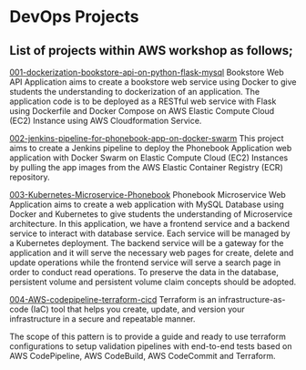 # DevOps Projects

## List of projects within AWS workshop as follows;

[001-dockerization-bookstore-api-on-python-flask-mysql](001-dockerization-bookstore-api-on-python-flask-mysql/README.md)
Bookstore Web API Application aims to create a bookstore web service using Docker to give students the understanding to dockerization of an application. The application code is to be deployed as a RESTful web service with Flask using Dockerfile and Docker Compose on AWS Elastic Compute Cloud (EC2) Instance using AWS Cloudformation Service.

[002-jenkins-pipeline-for-phonebook-app-on-docker-swarm](002-jenkins-pipeline-for-phonebook-app-on-docker-swarm/README.md)
This project aims to create a Jenkins pipeline to deploy the Phonebook Application web application with Docker Swarm on Elastic Compute Cloud (EC2) Instances by pulling the app images from the AWS Elastic Container Registry (ECR) repository.

[003-Kubernetes-Microservice-Phonebook](003-Kubernetes-Microservice-Phonebook/README.md)
Phonebook Microservice Web Application aims to create a web application with MySQL Database using Docker and Kubernetes to give students the understanding of Microservice architecture. In this application, we have a frontend service and a backend service to interact with database service. Each service will be managed by a Kubernetes deployment. The backend service will be a gateway for the application and it will serve the necessary web pages for create, delete and update operations while the frontend service will serve a search page in order to conduct read operations. To preserve the data in the database, persistent volume and persistent volume claim concepts should be adopted.

[004-AWS-codepipeline-terraform-cicd](004-aws-codepipeline-terraform-cicd/README.md)
Terraform is an infrastructure-as-code (IaC) tool that helps you create, update, and version your infrastructure in a secure and repeatable manner.

The scope of this pattern is to provide a guide and ready to use terraform configurations to setup validation pipelines with end-to-end tests based on AWS CodePipeline, AWS CodeBuild, AWS CodeCommit and Terraform.